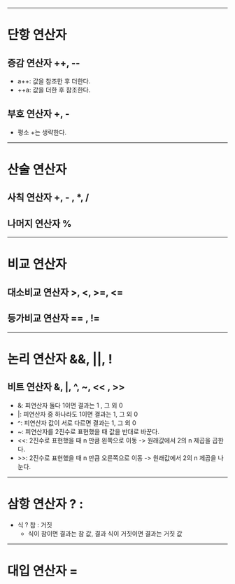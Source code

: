 
----

# 단항 연산자

## 증감 연산자 ++, --
- a++:  값을 참조한 후 더한다.
- ++a: 값을 더한 후 참조한다.

## 부호 연산자 +, -
- 평소 +는 생략한다.
---

# 산술 연산자

## 사칙 연산자 +, - , \*, \/

## 나머지 연산자 %
----

# 비교 연산자

## 대소비교 연산자 >, <, >=, <=

## 등가비교 연산자 == , !=
----
# 논리 연산자 \&&, \||, !

## 비트 연산자 &, |, ^, ~, << , >> 

- &:  피연산자 둘다 1이면 결과는 1 , 그 외 0
- |: 피연산자 중 하나라도 1이면 결과는 1, 그 외 0
- ^: 피연산자 값이 서로 다르면 결과는 1, 그 외 0
- ~: 피연산자를 2진수로 표현했을 때 값을 반대로 바꾼다.
- <<:  2진수로 표현했을 때 n 만큼 왼쪽으로 이동 -> 원래값에서 2의 n 제곱을 곱한다.
- \>>: 2진수로 표현했을 때 n 만큼 오른쪽으로 이동 -> 원래값에서 2의 n 제곱을 나눈다.

----

# 삼항 연산자 ? :

- 식 ? 참 : 거짓
    - 식이 참이면 결과는 참 값, 결과 식이 거짓이면 결과는 거짓 값
----
# 대입 연산자 = 